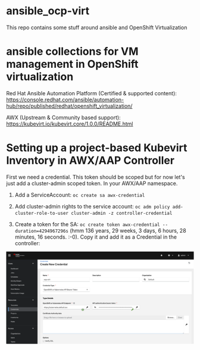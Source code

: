 # ansible_ocp-virt
This repo contains some stuff around ansible and OpenShift Virtualization 

# ansible collections for VM management in OpenShift virtualization

Red Hat Ansible Automation Platform (Certified & supported content): 
https://console.redhat.com/ansible/automation-hub/repo/published/redhat/openshift_virtualization/

AWX (Upstream & Community based support): 
https://kubevirt.io/kubevirt.core/1.0.0/README.html 


# Setting up a project-based Kubevirt Inventory in AWX/AAP Controller

First we need a credential. This token should be scoped but for now let's just add a cluster-admin scoped token. In your AWX/AAP namespace. 

1. Add a ServiceAccount:  ```oc create sa awx-credential ```

2. Add cluster-admin rights to the service account: ```oc adm policy add-cluster-role-to-user cluster-admin -z controller-credential```
   
3. Create a token for the SA: ```oc create token awx-credential --duration=4294967296s``` (hmm 136 years, 29 weeks, 3 days, 6 hours, 28 minutes, 16 seconds. :-0). 
Copy it and add it as a Credential in the controller:

![Alt text](images/create_controller_credential.png)




